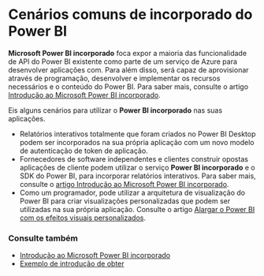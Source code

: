 <properties
   pageTitle="Cenários comuns de incorporado do Microsoft Power BI"
   description="Cenários comuns de incorporado do Microsoft Power BI"
   services="power-bi-embedded"
   documentationCenter=""
   authors="guyinacube"
   manager="erikre"
   editor=""
   tags=""/>
<tags
   ms.service="power-bi-embedded"
   ms.devlang="NA"
   ms.topic="article"
   ms.tgt_pltfrm="NA"
   ms.workload="powerbi"
   ms.date="10/04/2016"
   ms.author="asaxton"/>

# <a name="common-power-bi-embedded-scenarios"></a>Cenários comuns de incorporado do Power BI

**Microsoft Power BI incorporado** foca expor a maioria das funcionalidade de API do Power BI existente como parte de um serviço de Azure para desenvolver aplicações com.  Para além disso, será capaz de aprovisionar através de programação, desenvolver e implementar os recursos necessários e o conteúdo do Power BI. Para saber mais, consulte o artigo [Introdução ao Microsoft Power BI incorporado](power-bi-embedded-get-started.md).

Eis alguns cenários para utilizar o **Power BI incorporado** nas suas aplicações.

- Relatórios interativos totalmente que foram criados no Power BI Desktop podem ser incorporados na sua própria aplicação com um novo modelo de autenticação de token de aplicação.
- Fornecedores de software independentes e clientes construir opostas aplicações de cliente podem utilizar o serviço **Power BI incorporado** e o SDK do Power BI, para incorporar relatórios interativos. Para saber mais, consulte o [artigo Introdução ao Microsoft Power BI incorporado](power-bi-embedded-get-started.md).
- Como um programador, pode utilizar a arquitetura de visualização do Power BI para criar visualizações personalizadas que podem ser utilizadas na sua própria aplicação. Consulte o artigo [Alargar o Power BI com os efeitos visuais personalizados](https://powerbi.microsoft.com/custom-visuals/).

### <a name="see-also"></a>Consulte também

- [Introdução ao Microsoft Power BI incorporado](power-bi-embedded-get-started.md)
- [Exemplo de introdução de obter](power-bi-embedded-get-started.md)
